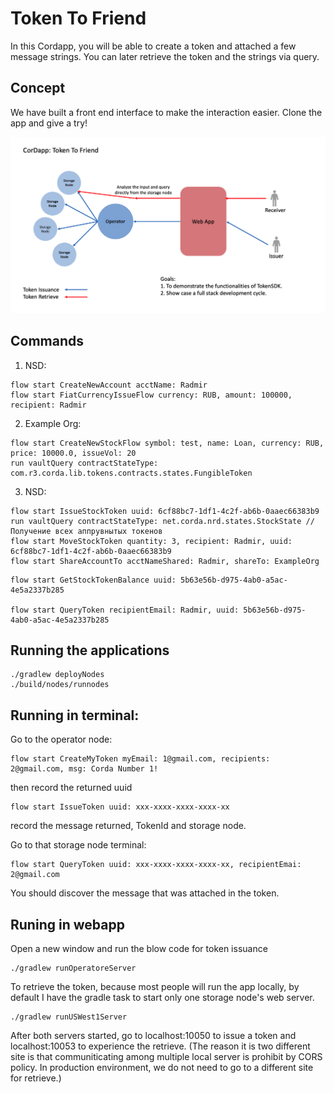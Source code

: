 # Token To Friend
In this Cordapp, you will be able to create a token and attached a few message strings. You can later retrieve the token and the strings via query. 

## Concept
We have built a front end interface to make the interaction easier. Clone the app and give a try! 
<p align="center">
  <img src="./diagram.png" alt="Corda" width="600">
</p>

## Commands
1. NSD:
 ```
flow start CreateNewAccount acctName: Radmir
flow start FiatCurrencyIssueFlow currency: RUB, amount: 100000, recipient: Radmir
 ```
2. Example Org:
 ```
flow start CreateNewStockFlow symbol: test, name: Loan, currency: RUB, price: 10000.0, issueVol: 20
run vaultQuery contractStateType: com.r3.corda.lib.tokens.contracts.states.FungibleToken
 ```
3. NSD:
 ```
flow start IssueStockToken uuid: 6cf88bc7-1df1-4c2f-ab6b-0aaec66383b9
run vaultQuery contractStateType: net.corda.nrd.states.StockState // Получение всех аппрувнытых токенов
flow start MoveStockToken quantity: 3, recipient: Radmir, uuid: 6cf88bc7-1df1-4c2f-ab6b-0aaec66383b9
flow start ShareAccountTo acctNameShared: Radmir, shareTo: ExampleOrg
 ```
```
flow start GetStockTokenBalance uuid: 5b63e56b-d975-4ab0-a5ac-4e5a2337b285

flow start QueryToken recipientEmail: Radmir, uuid: 5b63e56b-d975-4ab0-a5ac-4e5a2337b285
``` 

 ## Running the applications 
 ```
 ./gradlew deployNodes
 ./build/nodes/runnodes
 ```
 
 ## Running in terminal: 
 Go to the operator node: 
 ```
 flow start CreateMyToken myEmail: 1@gmail.com, recipients: 2@gmail.com, msg: Corda Number 1! 

 ```
 then record the returned uuid
 ```
 flow start IssueToken uuid: xxx-xxxx-xxxx-xxxx-xx
 ```
 record the message returned, TokenId and storage node.
 
 Go to that storage node terminal: 
 ```
 flow start QueryToken uuid: xxx-xxxx-xxxx-xxxx-xx, recipientEmai: 2@gmail.com
 ```
 
You should discover the message that was attached in the token. 

## Runing in webapp
Open a new window and run the blow code for token issuance
```
./gradlew runOperatoreServer
```
To retrieve the token, because most people will run the app locally, by default I have the gradle task to start only one storage node's web server. 
```
./gradlew runUSWest1Server
```
After both servers started, go to localhost:10050 to issue a token and localhost:10053 to experience the retrieve. (The reason it is two different site is that communiticating among multiple local server is prohibit by CORS policy. In production environment, we do not need to go to a different site for retrieve.)






